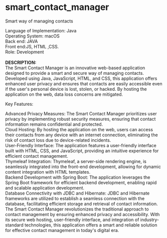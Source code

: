# smart_contact_manager
Smart way of managing contacts<br />


Language of Implementation: Java<br />
Operating System: macOS<br />
Back end: JAVA<br />
Front end:JS, HTML ,CSS.<br />
Role: Development<br />
<br />
<b>DESCRIPTION:</b><br/>
The Smart Contact Manager is an innovative web-based application designed to provide a smart and secure way of managing contacts. Developed using Java, JavaScript, HTML, and CSS, this application offers enhanced user privacy and ensures that contacts are easily accessible even if the user's personal device is lost, stolen, or hacked. By hosting the application on the web, data loss concerns are mitigated.

Key Features:

Advanced Privacy Measures: The Smart Contact Manager prioritizes user privacy by implementing robust security measures, ensuring that contact information remains confidential and protected.
<br/>
Cloud Hosting: By hosting the application on the web, users can access their contacts from any device with an internet connection, eliminating the risk of contact loss due to device-related incidents.
<br/>
User-Friendly Interface: The application features a user-friendly interface built with HTML, CSS, and JavaScript, providing an intuitive experience for efficient contact management.
<br/>
Thymeleaf Integration: Thymeleaf, a server-side rendering engine, is seamlessly integrated into the front-end development, allowing for dynamic content integration with HTML templates.
<br/>
Backend Development with Spring Boot: The application leverages the Spring Boot framework for efficient backend development, enabling rapid and scalable application development.
<br/>
Database Connectivity with JDBC and Hibernate: JDBC and Hibernate frameworks are utilized to establish a seamless connection with the database, facilitating efficient storage and retrieval of contact information.
<br/>
The Smart Contact Manager revolutionizes the traditional approach to contact management by ensuring enhanced privacy and accessibility. With its secure web hosting, user-friendly interface, and integration of industry-standard technologies, this application offers a smart and reliable solution for effective contact management in today's digital era.

